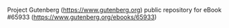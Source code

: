 Project Gutenberg (https://www.gutenberg.org) public repository for
eBook #65933 (https://www.gutenberg.org/ebooks/65933)
